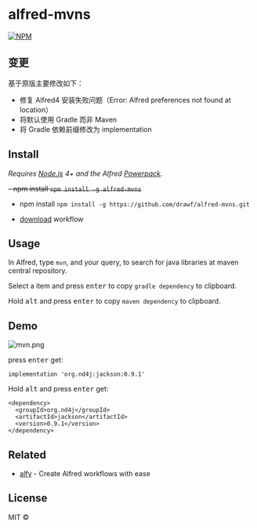 # alfred-mvns
[![NPM](https://nodei.co/npm/alfred-mvns.png)](https://nodei.co/npm/alfred-mvns/)

## 变更

基于原版主要修改如下：
* 修复 Alfred4 安装失败问题（Error: Alfred preferences not found at location）
* 将默认使用 Gradle 而非 Maven
* 将 Gradle 依赖前缀修改为 implementation

## Install

*Requires [Node.js](https://nodejs.org) 4+ and the Alfred [Powerpack](https://www.alfredapp.com/powerpack/).*

~~- npm install `npm install -g alfred-mvns`~~

- npm install `npm install -g https://github.com/drawf/alfred-mvns.git`

- [download](https://github.com/xfslove/alfred-mvns/releases) workflow

## Usage

In Alfred, type `mvn`, and your query, to search for java libraries at maven central repository.

Select a item and press <kbd>enter</kbd> to copy `gradle dependency` to clipboard.<br>

Hold <kbd>alt</kbd> and press <kbd>enter</kbd> to copy `maven dependency` to clipboard.<br>

## Demo

![mvn.png](mvn.png)

press <kbd>enter</kbd> get:

```
implementation 'org.nd4j:jackson:0.9.1'
```
Hold <kbd>alt</kbd> and press <kbd>enter</kbd> get:

```
<dependency>
  <groupId>org.nd4j</groupId>
  <artifactId>jackson</artifactId>
  <version>0.9.1</version>
</dependency>
```

## Related

- [alfy](https://github.com/sindresorhus/alfy) - Create Alfred workflows with ease


## License

MIT © 
